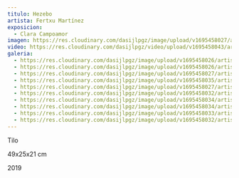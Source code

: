 ```yaml
---
titulo: Hezebo
artista: Fertxu Martínez
exposicion:
  - Clara Campoamor
imagen: https://res.cloudinary.com/dasijlpgz/image/upload/v1695458027/artistas/Fertxu%20Mart%C3%ADnez/Hezebo/P1060881.jpg
video: https://res.cloudinary.com/dasijlpgz/video/upload/v1695458043/artistas/Fertxu%20Mart%C3%ADnez/Hezebo/Sin_t%C3%ADtulo-1.mp4
galeria:
  - https://res.cloudinary.com/dasijlpgz/image/upload/v1695458026/artistas/Fertxu%20Mart%C3%ADnez/Hezebo/P1060878.jpg
  - https://res.cloudinary.com/dasijlpgz/image/upload/v1695458026/artistas/Fertxu%20Mart%C3%ADnez/Hezebo/P1060879.jpg
  - https://res.cloudinary.com/dasijlpgz/image/upload/v1695458027/artistas/Fertxu%20Mart%C3%ADnez/Hezebo/P1060881.jpg
  - https://res.cloudinary.com/dasijlpgz/image/upload/v1695458035/artistas/Fertxu%20Mart%C3%ADnez/Hezebo/P1060891.jpg
  - https://res.cloudinary.com/dasijlpgz/image/upload/v1695458027/artistas/Fertxu%20Mart%C3%ADnez/Hezebo/P1060884.jpg
  - https://res.cloudinary.com/dasijlpgz/image/upload/v1695458032/artistas/Fertxu%20Mart%C3%ADnez/Hezebo/P1060886.jpg
  - https://res.cloudinary.com/dasijlpgz/image/upload/v1695458034/artistas/Fertxu%20Mart%C3%ADnez/Hezebo/P1060892.jpg
  - https://res.cloudinary.com/dasijlpgz/image/upload/v1695458034/artistas/Fertxu%20Mart%C3%ADnez/Hezebo/P1060890.jpg
  - https://res.cloudinary.com/dasijlpgz/image/upload/v1695458033/artistas/Fertxu%20Mart%C3%ADnez/Hezebo/P1060889.jpg
  - https://res.cloudinary.com/dasijlpgz/image/upload/v1695458032/artistas/Fertxu%20Mart%C3%ADnez/Hezebo/P1060888.jpg
---
```


T﻿ilo

49x25x21 cm

2﻿019
